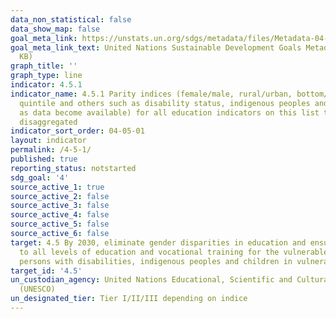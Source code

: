 ```yaml
---
data_non_statistical: false
data_show_map: false
goal_meta_link: https://unstats.un.org/sdgs/metadata/files/Metadata-04-05-01.pdf
goal_meta_link_text: United Nations Sustainable Development Goals Metadata (PDF 202
  KB)
graph_title: ''
graph_type: line
indicator: 4.5.1
indicator_name: 4.5.1 Parity indices (female/male, rural/urban, bottom/top wealth
  quintile and others such as disability status, indigenous peoples and conflict-affected,
  as data become available) for all education indicators on this list that can be
  disaggregated
indicator_sort_order: 04-05-01
layout: indicator
permalink: /4-5-1/
published: true
reporting_status: notstarted
sdg_goal: '4'
source_active_1: true
source_active_2: false
source_active_3: false
source_active_4: false
source_active_5: false
source_active_6: false
target: 4.5 By 2030, eliminate gender disparities in education and ensure equal access
  to all levels of education and vocational training for the vulnerable, including
  persons with disabilities, indigenous peoples and children in vulnerable situations
target_id: '4.5'
un_custodian_agency: United Nations Educational, Scientific and Cultural Organization
  (UNESCO)
un_designated_tier: Tier I/II/III depending on indice
---
```

